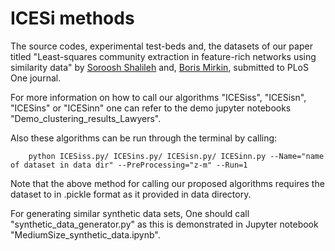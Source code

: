 # ICESi methods


The source codes, experimental test-beds and, the datasets of our paper titled 
"Least-squares community extraction in feature-rich networks using similarity data"
by [Soroosh Shalileh](https://www.hse.ru/en/org/persons/316426865) and, [Boris Mirkin](https://www.hse.ru/en/staff/bmirkin), submitted to PLoS One journal.


For more information on how to call our algorithms "ICESiss", "ICESisn", "ICESins" or "ICESinn" one can 
refer to the demo jupyter notebooks "Demo_clustering_results_Lawyers". 

Also these algorithms can be run through the terminal by calling:

        python ICESiss.py/ ICESins.py/ ICESisn.py/ ICESinn.py --Name="name of dataset in data dir" --PreProcessing="z-m" --Run=1
        


  Note that the above method for calling our proposed algorithms requires the dataset to in .pickle format as it provided in data directory.  


For generating similar synthetic data sets, One should call "synthetic_data_generator.py" as 
this is demonstrated in Jupyter notebook "MediumSize_synthetic_data.ipynb".

